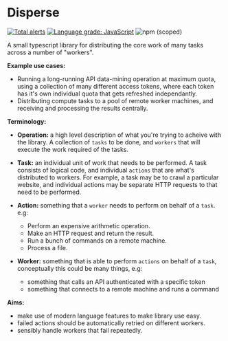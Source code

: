 # Disperse

[![Total alerts](https://img.shields.io/lgtm/alerts/g/samlanning/disperse.js.svg?logo=lgtm&logoWidth=18)](https://lgtm.com/projects/g/samlanning/disperse.js/alerts/)
[![Language grade: JavaScript](https://img.shields.io/lgtm/grade/javascript/g/samlanning/disperse.js.svg?logo=lgtm&logoWidth=18)](https://lgtm.com/projects/g/samlanning/disperse.js/context:javascript)
![npm (scoped)](https://img.shields.io/npm/v/@samlanning/disperse.svg)


A small typescript library for distributing the core work of many tasks across a
number of "workers".

**Example use cases:**

* Running a long-running API data-mining operation at maximum quota, using a
  collection of many different access tokens, where each token has it's own
  individual quota that gets refreshed independantly.
* Distributing compute tasks to a pool of remote worker machines, and receiving
  and processing the results centrally.

**Terminology:**

* **Operation:** a high level description of what you're trying to acheive with
  the library. A collection of `tasks` to be done, and `workers` that will
  execute the work required of the tasks.

* **Task:** an individual unit of work that needs to be performed. A task
  consists of logical code, and individual `actions` that are what's distributed
  to workers. For example, a task may be to crawl a particular website, and
  individual actions may be separate HTTP requests to that need to be performed.

* **Action:** something that a `worker` needs to perform on behalf of a `task`.
  e.g:

  * Perform an expensive arithmetic operation.
  * Make an HTTP request and return the result.
  * Run a bunch of commands on a remote machine.
  * Process a file.


* **Worker:** something that is able to perform `actions` on behalf of a `task`,
  conceptually this could be many things, e.g:

  * something that calls an API authenticated with a specific token
  * something that connects to a remote machine and runs a command

**Aims:**

* make use of modern language features to make library use easy.
* failed actions should be automatically retried on different workers.
* sensibly handle workers that fail repeatedly.
